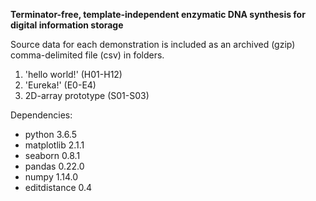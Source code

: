**Terminator-free, template-independent enzymatic DNA synthesis for digital information storage**

Source data for each demonstration is included as an archived (gzip) comma-delimited file (csv) in folders. 
1. 'hello world!' (H01-H12)
2. 'Eureka!' (E0-E4)
3. 2D-array prototype (S01-S03)


Dependencies:
  * python 3.6.5
  * matplotlib 2.1.1
  * seaborn 0.8.1
  * pandas 0.22.0
  * numpy 1.14.0
  * editdistance 0.4
